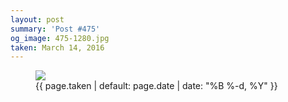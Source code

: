 ```yaml
---
layout: post
summary: 'Post #475'
og_image: 475-1280.jpg
taken: March 14, 2016
---
```


<figure class="post">
 <img sizes="(min-width: 700px) 50vw, calc(100vw - 2rem)" src="{{ site.assets_url }}/475-640.jpg" srcset="{{ site.assets_url }}/475-1280.jpg 1280w, {{ site.assets_url }}/475-960.jpg 960w, {{ site.assets_url }}/475-640.jpg 640w, {{ site.assets_url }}/475-320.jpg 320w"/>
 <figcaption>
  <time>
   {{ page.taken | default: page.date | date: "%B %-d, %Y" }}
  </time>
 </figcaption>
</figure>
